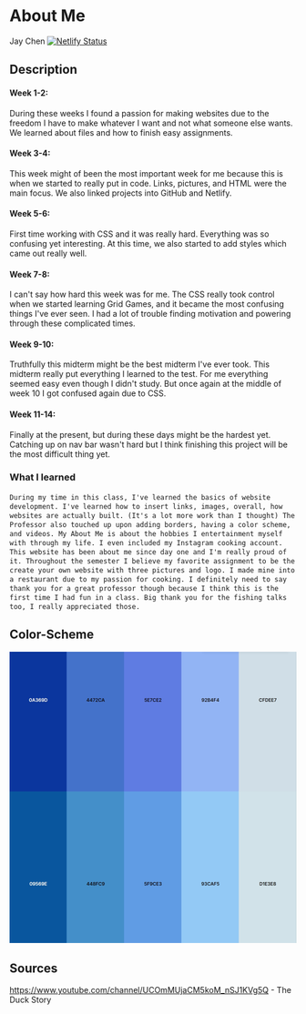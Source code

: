 # About Me

<!-- *Italics* **Bold** ***Bold-Italic*** -->

Jay Chen        [![Netlify Status](https://api.netlify.com/api/v1/badges/6b5a4069-6f6a-4aca-b0c6-645d60cf31eb/deploy-status)](https://app.netlify.com/sites/about-me-fiitnc-695/deploys)

## Description
 #### Week 1-2:
During these weeks I found a passion for making websites due to the freedom I have to make whatever I want and not what someone else wants. We learned about files and how to finish easy assignments. 

#### Week 3-4:
This week might of been the most important week for me because this is when we started to really put in code. Links, pictures, and HTML were the main focus. We also linked projects into GitHub and Netlify.

#### Week 5-6:
First time working with CSS and it was really hard. Everything was so confusing yet interesting. At this time, we also started to add styles which came out really well.

#### Week 7-8: 
I can't say how hard this week was for me. The CSS really took control when we started learning Grid Games, and it became the most confusing things I've ever seen. I had a lot of trouble finding motivation and powering through these complicated times. 

#### Week 9-10:
Truthfully this midterm might be the best midterm I've ever took. This midterm really put everything I learned to the test. For me everything seemed easy even though I didn't study. But once again at the middle of week 10 I got confused again due to CSS. 

#### Week 11-14: 
Finally at the present, but during these days might be the hardest yet. Catching up on nav bar wasn't hard but I think finishing this project will be the most difficult thing yet.
    
 ### What I learned
    During my time in this class, I've learned the basics of website development. I've learned how to insert links, images, overall, how websites are actually built. (It's a lot more work than I thought) The Professor also touched up upon adding borders, having a color scheme, and videos. My About Me is about the hobbies I entertainment myself with through my life. I even included my Instagram cooking account. This website has been about me since day one and I'm really proud of it. Throughout the semester I believe my favorite assignment to be the create your own website with three pictures and logo. I made mine into a restaurant due to my passion for cooking. I definitely need to say thank you for a great professor though because I think this is the first time I had fun in a class. Big thank you for the fishing talks too, I really appreciated those.

## Color-Scheme
![Screenshot of a comment on a GitHub issue showing an image, added in the Markdown, of an Octocat smiling and raising a tentacle.](/img/Screenshot_21-11-2024_17058_coolors.co.jpeg)

## Sources
https://www.youtube.com/channel/UCOmMUjaCM5koM_nSJ1KVg5Q - The Duck Story


